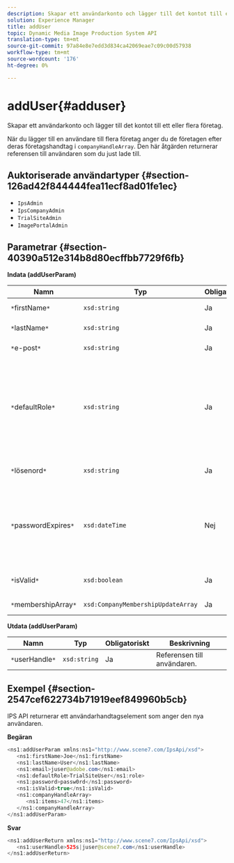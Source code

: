 ```yaml
---
description: Skapar ett användarkonto och lägger till det kontot till ett eller flera företag.
solution: Experience Manager
title: addUser
topic: Dynamic Media Image Production System API
translation-type: tm+mt
source-git-commit: 97a84e8e7edd3d834ca42069eae7c09c00d57938
workflow-type: tm+mt
source-wordcount: '176'
ht-degree: 0%

---
```



# addUser{#adduser}

Skapar ett användarkonto och lägger till det kontot till ett eller flera företag.

När du lägger till en användare till flera företag anger du de företagen efter deras företagshandtag i `companyHandleArray`. Den här åtgärden returnerar referensen till användaren som du just lade till.

## Auktoriserade användartyper {#section-126ad42f844444fea11ecf8ad01fe1ec}

* `IpsAdmin`
* `IpsCompanyAdmin`
* `TrialSiteAdmin`
* `ImagePortalAdmin`

## Parametrar {#section-40390a512e314b8d80ecffbb7729f6fb}

**Indata (addUserParam)**

| Namn | Typ | Obligatoriskt | Beskrivning |
|---|---|---|---|
| `*`firstName`*` | `xsd:string` | Ja | Användarens förnamn. |
| `*`lastName`*` | `xsd:string` | Ja | Användarens efternamn. |
| `*`e-post`*` | `xsd:string` | Ja | Användarens e-postadress. |
| `*`defaultRole`*` | `xsd:string` | Ja | Anger rollen för en användare i varje företag de tillhör. Observera dock att `IpsAdmin`-rollen åsidosätter andra inställningar per företag. |
| `*`lösenord`*` | `xsd:string` | Ja | Anger användarens lösenord |
| `*`passwordExpires`*` | `xsd:dateTime` | Nej | Anger lösenordets förfalloperiod. Ange tidszonen när begäran skickas. Tidszoner justeras till Central Time. |
| `*`isValid`*` | `xsd:boolean` | Ja | Anger om användaren är giltig. |
| `*`membershipArray`*` | `xsd:CompanyMembershipUpdateArray` | Ja | En array med företagshandtag. |

**Utdata (addUserParam)**

| Namn | Typ | Obligatoriskt | Beskrivning |
|---|---|---|---|
| `*`userHandle`*` | `xsd:string` | Ja | Referensen till användaren. |

## Exempel {#section-2547cef622734b71919eef849960b5cb}

IPS API returnerar ett användarhandtagselement som anger den nya användaren.

**Begäran**

```java
<ns1:addUserParam xmlns:ns1="http://www.scene7.com/IpsApi/xsd">
   <ns1:firstName>Joe</ns1:firstName>
   <ns1:lastName>User</ns1:lastName>
   <ns1:email>juser@adobe.com</ns1:email>
   <ns1:defaultRole>TrialSiteUser</ns1:role>
   <ns1:password>passw0rd</ns1:password>
   <ns1:isValid>true</ns1:isValid>
   <ns1:companyHandleArray>
      <ns1:items>47</ns1:items>
   </ns1:companyHandleArray>
</ns1:addUserParam>
```

**Svar**

```java
<ns1:addUserReturn xmlns:ns1="http://www.scene7.com/IpsApi/xsd">
   <ns1:userHandle>525s|juser@scene7.com</ns1:userHandle>
</ns1:addUserReturn>
```

